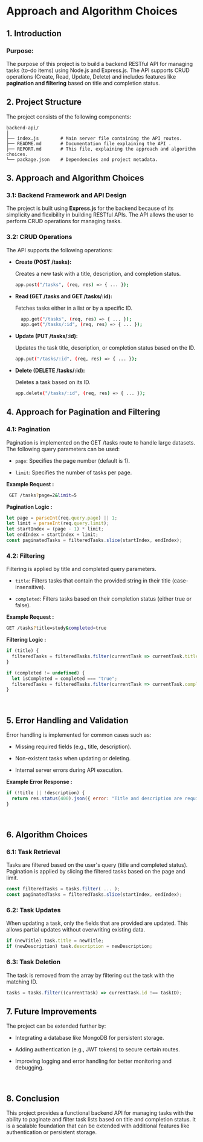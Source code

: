 # Approach and Algorithm Choices

## 1. Introduction

### Purpose: 
The purpose of this project is to build a backend RESTful API for managing tasks (to-do items) using Node.js and Express.js. The API supports CRUD operations (Create, Read, Update, Delete) and includes features like **pagination and filtering** based on title and completion status.

## 2. Project Structure

The project consists of the following components:

```
backend-api/
│
├── index.js        # Main server file containing the API routes.
├── README.md       # Documentation file explaining the API .
├── REPORT.md       # This file, explaining the approach and algorithm choices.
└── package.json    # Dependencies and project metadata.

```

## 3. Approach and Algorithm Choices

### 3.1: Backend Framework and API Design

The project is built using **Express.js** for the backend because of its simplicity and flexibility in building RESTful APIs. The API allows the user to perform CRUD operations for managing tasks.


### 3.2: CRUD Operations

The API supports the following operations:

- **Create (POST /tasks):**

    Creates a new task with a title, description, and completion status.

   ```bash
  app.post("/tasks", (req, res) => { ... });
   ```   
- **Read (GET /tasks and GET /tasks/:id):**

    Fetches tasks either in a list or by a specific ID.

   ```bash
     app.get("/tasks", (req, res) => { ... });
     app.get("/tasks/:id", (req, res) => { ... });
   ```  


- **Update (PUT /tasks/:id):**

    Updates the task title, description, or completion status based on the ID.

   ```bash
   app.put("/tasks/:id", (req, res) => { ... });
   ```  

- **Delete (DELETE /tasks/:id):**

    Deletes a task based on its ID.

   ```bash
   app.delete("/tasks/:id", (req, res) => { ... });
   ```  

## 4. Approach for Pagination and Filtering

### 4.1: Pagination

Pagination is implemented on the GET /tasks route to handle large datasets. The following query parameters can be used:

- `page`: Specifies the page number (default is 1).

- `limit`: Specifies the number of tasks per page.


**Example Request :**
```bash
 GET /tasks?page=2&limit=5
```

**Pagination Logic :**

```js
let page = parseInt(req.query.page) || 1;
let limit = parseInt(req.query.limit);
let startIndex = (page - 1) * limit;
let endIndex = startIndex + limit;
const paginatedTasks = filteredTasks.slice(startIndex, endIndex);

```


### 4.2: Filtering

Filtering is applied by title and completed query parameters.

- `title`: Filters tasks that contain the provided string in their title (case-insensitive).

- `completed`: Filters tasks based on their completion status (either true or false).


**Example Request :**

```bash
GET /tasks?title=study&completed=true
```
**Filtering Logic :**

```js
if (title) {
  filteredTasks = filteredTasks.filter(currentTask => currentTask.title.toLowerCase().includes(title.toLowerCase()));
}

if (completed != undefined) {
  let isCompleted = completed === "true";
  filteredTasks = filteredTasks.filter(currentTask => currentTask.completed === isCompleted);
}

```

<br>

## 5. Error Handling and Validation
Error handling is implemented for common cases such as:

- Missing required fields (e.g., title, description).

- Non-existent tasks when updating or deleting.

- Internal server errors during API execution.

**Example Error Response :**

```js
if (!title || !description) {
  return res.status(400).json({ error: "Title and description are required." });
}
```
<br>

## 6. Algorithm Choices

### 6.1: Task Retrieval

Tasks are filtered based on the user's query (title and completed status). Pagination is applied by slicing the filtered tasks based on the page and limit.

```js
const filteredTasks = tasks.filter( ... );
const paginatedTasks = filteredTasks.slice(startIndex, endIndex);
```

### 6.2: Task Updates
When updating a task, only the fields that are provided are updated. This allows partial updates without overwriting existing data.

```js
if (newTitle) task.title = newTitle;
if (newDescription) task.description = newDescription;
```

### 6.3: Task Deletion
The task is removed from the array by filtering out the task with the matching ID.

```js
tasks = tasks.filter((currentTask) => currentTask.id !== taskID);
```
## 7. Future Improvements
The project can be extended further by:

- Integrating a database like MongoDB for persistent storage.

- Adding authentication (e.g., JWT tokens) to secure certain routes.

- Improving logging and error handling for better monitoring and debugging.

<br>

## 8. Conclusion
This project provides a functional backend API for managing tasks with the ability to paginate and filter task lists based on title and completion status. It is a scalable foundation that can be extended with additional features like authentication or persistent storage.




